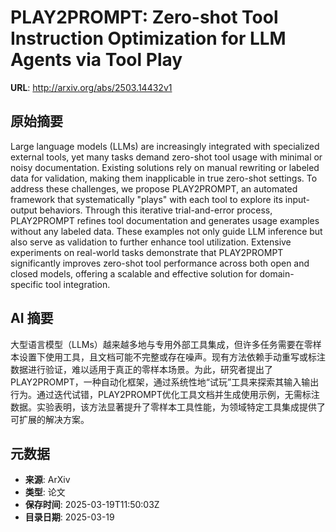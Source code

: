 # PLAY2PROMPT: Zero-shot Tool Instruction Optimization for LLM Agents via Tool Play

**URL**: http://arxiv.org/abs/2503.14432v1

## 原始摘要

Large language models (LLMs) are increasingly integrated with specialized
external tools, yet many tasks demand zero-shot tool usage with minimal or
noisy documentation. Existing solutions rely on manual rewriting or labeled
data for validation, making them inapplicable in true zero-shot settings. To
address these challenges, we propose PLAY2PROMPT, an automated framework that
systematically "plays" with each tool to explore its input-output behaviors.
Through this iterative trial-and-error process, PLAY2PROMPT refines tool
documentation and generates usage examples without any labeled data. These
examples not only guide LLM inference but also serve as validation to further
enhance tool utilization. Extensive experiments on real-world tasks demonstrate
that PLAY2PROMPT significantly improves zero-shot tool performance across both
open and closed models, offering a scalable and effective solution for
domain-specific tool integration.


## AI 摘要

大型语言模型（LLMs）越来越多地与专用外部工具集成，但许多任务需要在零样本设置下使用工具，且文档可能不完整或存在噪声。现有方法依赖手动重写或标注数据进行验证，难以适用于真正的零样本场景。为此，研究者提出了PLAY2PROMPT，一种自动化框架，通过系统性地“试玩”工具来探索其输入输出行为。通过迭代试错，PLAY2PROMPT优化工具文档并生成使用示例，无需标注数据。实验表明，该方法显著提升了零样本工具性能，为领域特定工具集成提供了可扩展的解决方案。

## 元数据

- **来源**: ArXiv
- **类型**: 论文
- **保存时间**: 2025-03-19T11:50:03Z
- **目录日期**: 2025-03-19
